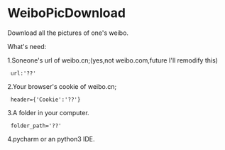 # WeiboPicDownload
Download all the pictures of one's weibo.

What's need:


   1.Soneone's url of weibo.cn;(yes,not weibo.com,future I'll remodify this)
   
     url:'??'
     
     
   2.Your browser's cookie of weibo.cn;
   
     header={'Cookie':'??'}
     
     
   3.A folder in your computer.
   
     folder_path='??'
     
     
   4.pycharm or an python3 IDE.
  
